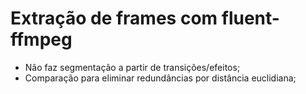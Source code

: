 # Extração de frames com fluent-ffmpeg

- Não faz segmentação a partir de transições/efeitos;
- Comparação para eliminar redundâncias por distância euclidiana;
